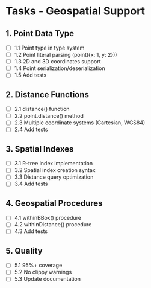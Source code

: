 # Tasks - Geospatial Support

## 1. Point Data Type
- [ ] 1.1 Point type in type system
- [ ] 1.2 Point literal parsing (point({x: 1, y: 2}))
- [ ] 1.3 2D and 3D coordinates support
- [ ] 1.4 Point serialization/deserialization
- [ ] 1.5 Add tests

## 2. Distance Functions
- [ ] 2.1 distance() function
- [ ] 2.2 point.distance() method
- [ ] 2.3 Multiple coordinate systems (Cartesian, WGS84)
- [ ] 2.4 Add tests

## 3. Spatial Indexes
- [ ] 3.1 R-tree index implementation
- [ ] 3.2 Spatial index creation syntax
- [ ] 3.3 Distance query optimization
- [ ] 3.4 Add tests

## 4. Geospatial Procedures
- [ ] 4.1 withinBBox() procedure
- [ ] 4.2 withinDistance() procedure
- [ ] 4.3 Add tests

## 5. Quality
- [ ] 5.1 95%+ coverage
- [ ] 5.2 No clippy warnings
- [ ] 5.3 Update documentation
